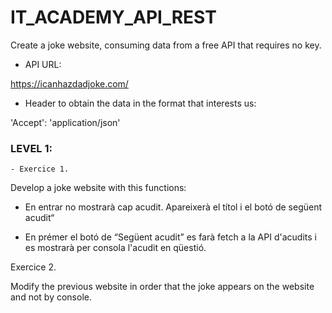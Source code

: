 # IT_ACADEMY_API_REST

Create a joke website, consuming data from a free API that requires no key. 

-   API URL:

https://icanhazdadjoke.com/

-    Header to obtain the data in the format that interests us:

'Accept': 'application/json'

### LEVEL 1:

```- Exercice 1.```

Develop a joke website with this functions:


- En entrar no mostrarà cap acudit. Apareixerà el títol i el botó de següent acudit“

- En prémer el botó de “Següent acudit” es farà fetch a la API d'acudits i es mostrarà per consola l'acudit en qüestió.


Exercice 2.

Modify the previous website in order that the joke appears on the website and not by console.

